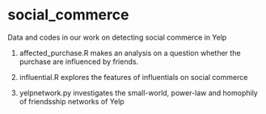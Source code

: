 # social_commerce
Data and codes in our work on detecting social commerce in Yelp

1. affected_purchase.R makes an analysis on a question whether the purchase are influenced by friends.

2. influential.R explores the features of influentials on social commerce

3. yelpnetwork.py investigates the small-world, power-law and homophily of friendsship networks of Yelp
